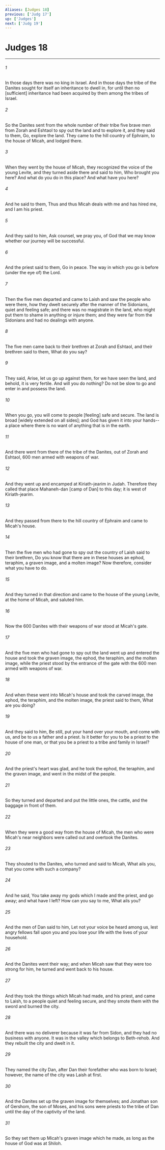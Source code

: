 ```yaml
---
Aliases: [Judges 18]
previous: ['Judg 17']
up: ['Judges']
next: ['Judg 19']
---
```

# Judges 18

***

###### 1 

In those days there was no king in Israel. And in those days the tribe of the Danites sought for itself an inheritance to dwell in, for until then no [sufficient] inheritance had been acquired by them among the tribes of Israel. 

###### 2 

So the Danites sent from the whole number of their tribe five brave men from Zorah and Eshtaol to spy out the land and to explore it, and they said to them, Go, explore the land. They came to the hill country of Ephraim, to the house of Micah, and lodged there. 

###### 3 

When they went by the house of Micah, they recognized the voice of the young Levite, and they turned aside there and said to him, Who brought you here? And what do you do in this place? And what have you here? 

###### 4 

And he said to them, Thus and thus Micah deals with me and has hired me, and I am his priest. 

###### 5 

And they said to him, Ask counsel, we pray you, of God that we may know whether our journey will be successful. 

###### 6 

And the priest said to them, Go in peace. The way in which you go is before (under the eye of) the Lord. 

###### 7 

Then the five men departed and came to Laish and saw the people who were there, how they dwelt securely after the manner of the Sidonians, quiet and feeling safe; and there was no magistrate in the land, who might put them to shame in anything or injure them; and they were far from the Sidonians and had no dealings with anyone. 

###### 8 

The five men came back to their brethren at Zorah and Eshtaol, and their brethren said to them, What do you say? 

###### 9 

They said, Arise, let us go up against them, for we have seen the land, and behold, it is very fertile. And will you do nothing? Do not be slow to go and enter in and possess the land. 

###### 10 

When you go, you will come to people [feeling] safe and secure. The land is broad [widely extended on all sides]; and God has given it into your hands--a place where there is no want of anything that is in the earth. 

###### 11 

And there went from there of the tribe of the Danites, out of Zorah and Eshtaol, 600 men armed with weapons of war. 

###### 12 

And they went up and encamped at Kiriath-jearim in Judah. Therefore they called that place Mahaneh-dan [camp of Dan] to this day; it is west of Kiriath-jearim. 

###### 13 

And they passed from there to the hill country of Ephraim and came to Micah's house. 

###### 14 

Then the five men who had gone to spy out the country of Laish said to their brethren, Do you know that there are in these houses an ephod, teraphim, a graven image, and a molten image? Now therefore, consider what you have to do. 

###### 15 

And they turned in that direction and came to the house of the young Levite, at the home of Micah, and saluted him. 

###### 16 

Now the 600 Danites with their weapons of war stood at Micah's gate. 

###### 17 

And the five men who had gone to spy out the land went up and entered the house and took the graven image, the ephod, the teraphim, and the molten image, while the priest stood by the entrance of the gate with the 600 men armed with weapons of war. 

###### 18 

And when these went into Micah's house and took the carved image, the ephod, the teraphim, and the molten image, the priest said to them, What are you doing? 

###### 19 

And they said to him, Be still, put your hand over your mouth, and come with us, and be to us a father and a priest. Is it better for you to be a priest to the house of one man, or that you be a priest to a tribe and family in Israel? 

###### 20 

And the priest's heart was glad, and he took the ephod, the teraphim, and the graven image, and went in the midst of the people. 

###### 21 

So they turned and departed and put the little ones, the cattle, and the baggage in front of them. 

###### 22 

When they were a good way from the house of Micah, the men who were Micah's near neighbors were called out and overtook the Danites. 

###### 23 

They shouted to the Danites, who turned and said to Micah, What ails you, that you come with such a company? 

###### 24 

And he said, You take away my gods which I made and the priest, and go away; and what have I left? How can you say to me, What ails you? 

###### 25 

And the men of Dan said to him, Let not your voice be heard among us, lest angry fellows fall upon you and you lose your life with the lives of your household. 

###### 26 

And the Danites went their way; and when Micah saw that they were too strong for him, he turned and went back to his house. 

###### 27 

And they took the things which Micah had made, and his priest, and came to Laish, to a people quiet and feeling secure, and they smote them with the sword and burned the city. 

###### 28 

And there was no deliverer because it was far from Sidon, and they had no business with anyone. It was in the valley which belongs to Beth-rehob. And they rebuilt the city and dwelt in it. 

###### 29 

They named the city Dan, after Dan their forefather who was born to Israel; however, the name of the city was Laish at first. 

###### 30 

And the Danites set up the graven image for themselves; and Jonathan son of Gershom, the son of Moses, and his sons were priests to the tribe of Dan until the day of the captivity of the land. 

###### 31 

So they set them up Micah's graven image which he made, as long as the house of God was at Shiloh.
